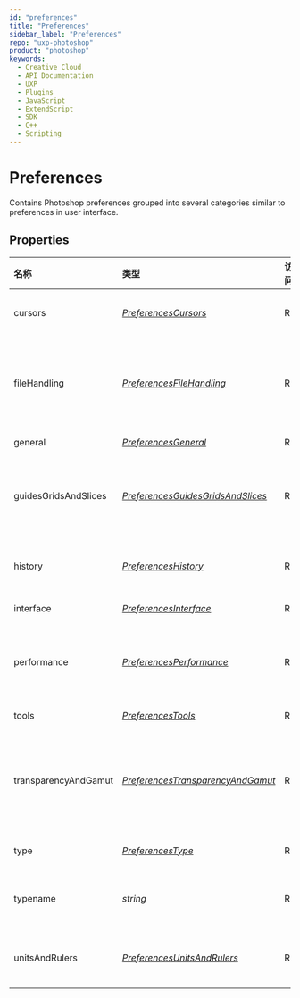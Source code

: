 ```yaml
---
id: "preferences"
title: "Preferences"
sidebar_label: "Preferences"
repo: "uxp-photoshop"
product: "photoshop"
keywords:
  - Creative Cloud
  - API Documentation
  - UXP
  - Plugins
  - JavaScript
  - ExtendScript
  - SDK
  - C++
  - Scripting
---
```


# Preferences

Contains Photoshop preferences grouped into several categories similar to preferences in user interface.

## Properties

| 名称 | 类型 | 访问 | 最低版本 | 描述 |
| :------ | :------ | :------ | :------ | :------ |
| cursors | [*PreferencesCursors*](/ps_reference/classes/preferences/preferencescursors/) | R | 24.0 | Options for size and style of tool cursors. |
| fileHandling | [*PreferencesFileHandling*](/ps_reference/classes/preferences/preferencesfilehandling/) | R | 24.0 | File handling preferences. Mostly about file saving options, file compatibility and recent files. |
| general | [*PreferencesGeneral*](/ps_reference/classes/preferences/preferencesgeneral/) | R | 24.0 | General preferences. |
| guidesGridsAndSlices | [*PreferencesGuidesGridsAndSlices*](/ps_reference/classes/preferences/preferencesguidesgridsandslices/) | R | 24.0 | Presentation options for guides, grid, slices, paths, and other on-canvas controls. |
| history | [*PreferencesHistory*](/ps_reference/classes/preferences/preferenceshistory/) | R | 24.0 | All preferences related to history logging. |
| interface | [*PreferencesInterface*](/ps_reference/classes/preferences/preferencesinterface/) | R | 24.0 | User interface preferences. |
| performance | [*PreferencesPerformance*](/ps_reference/classes/preferences/preferencesperformance/) | R | 24.0 | Options that could affect the speed of Photoshop performance including GPU usage. |
| tools | [*PreferencesTools*](/ps_reference/classes/preferences/preferencestools/) | R | 24.0 | Tools preferences. |
| transparencyAndGamut | [*PreferencesTransparencyAndGamut*](/ps_reference/classes/preferences/preferencestransparencyandgamut/) | R | 24.0 | Controls for how transparency will be shown and what color to use for the out-of-gamut warning. |
| type | [*PreferencesType*](/ps_reference/classes/preferences/preferencestype/) | R | 24.0 | Preferences related to type. |
| typename | *string* | R | 24.0 | The class name of the referenced object: *&quot;Preferences&quot;*. |
| unitsAndRulers | [*PreferencesUnitsAndRulers*](/ps_reference/classes/preferences/preferencesunitsandrulers/) | R | 24.0 | Preferences related to ruler units, type units and resolution. |
